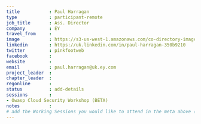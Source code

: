 ```yaml
---
title           : Paul Harragan
type            : participant-remote
job_title       : Ass. Director
company         : EY
travel_from     :
image           : https://s3-us-west-1.amazonaws.com/co-directory-images/paul-harragan-350b9210.jpg
linkedin        : https://uk.linkedin.com/in/paul-harragan-350b9210
twitter         : pinkfootweb
facebook        :
website         :
email           : paul.harragan@uk.ey.com
project_leader  :
chapter_leader  :
regonline       :
status          : add-details
sessions        : 
- Owasp Cloud Security Workshop (BETA)
notes           :
# add the Working Sessions you would like to attend in the meta above (use the session's title) e.g. sessions (one per line): -Security Playbooks Diagrams -Hackathon Daily Sessions
---
```


<!-- put more details about participant here -->
